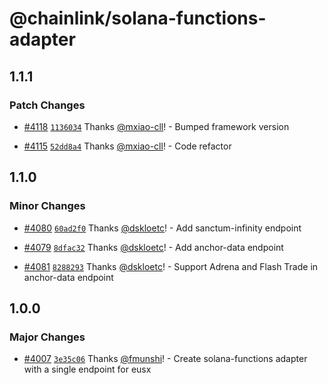 # @chainlink/solana-functions-adapter

## 1.1.1

### Patch Changes

- [#4118](https://github.com/smartcontractkit/external-adapters-js/pull/4118) [`1136034`](https://github.com/smartcontractkit/external-adapters-js/commit/113603435a15a9f760ba1d16c4d70822dc358b75) Thanks [@mxiao-cll](https://github.com/mxiao-cll)! - Bumped framework version

- [#4115](https://github.com/smartcontractkit/external-adapters-js/pull/4115) [`52dd8a4`](https://github.com/smartcontractkit/external-adapters-js/commit/52dd8a4fc30f2eed057078ff6c145eda50f6fba7) Thanks [@mxiao-cll](https://github.com/mxiao-cll)! - Code refactor

## 1.1.0

### Minor Changes

- [#4080](https://github.com/smartcontractkit/external-adapters-js/pull/4080) [`60ad2f0`](https://github.com/smartcontractkit/external-adapters-js/commit/60ad2f026a702be8ac7cf8ae40c25577158b66fe) Thanks [@dskloetc](https://github.com/dskloetc)! - Add sanctum-infinity endpoint

- [#4079](https://github.com/smartcontractkit/external-adapters-js/pull/4079) [`8dfac32`](https://github.com/smartcontractkit/external-adapters-js/commit/8dfac3236477c929b59b1cfa134cfcbf74400673) Thanks [@dskloetc](https://github.com/dskloetc)! - Add anchor-data endpoint

- [#4081](https://github.com/smartcontractkit/external-adapters-js/pull/4081) [`8288293`](https://github.com/smartcontractkit/external-adapters-js/commit/8288293d6e6f2ef09ab6f121d4e8b323384f83e7) Thanks [@dskloetc](https://github.com/dskloetc)! - Support Adrena and Flash Trade in anchor-data endpoint

## 1.0.0

### Major Changes

- [#4007](https://github.com/smartcontractkit/external-adapters-js/pull/4007) [`3e35c06`](https://github.com/smartcontractkit/external-adapters-js/commit/3e35c067febab01d7b0335000dfe2387e188bece) Thanks [@fmunshi](https://github.com/fmunshi)! - Create solana-functions adapter with a single endpoint for eusx
